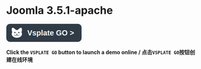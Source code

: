 # Joomla 3.5.1-apache

<a href="https://www.vsplate.com/?docker-compose=https://github.com/vsplate/dcenvs/joomla/3.5.1-apache"><img alt="VSPLATE GO" src="https://raw.githubusercontent.com/vsplate/images/master/vsgo_btn.png" width="200px"></a>

**Click the `VSPLATE GO` button to launch a demo online / 点击`VSPLATE GO`按钮创建在线环境**